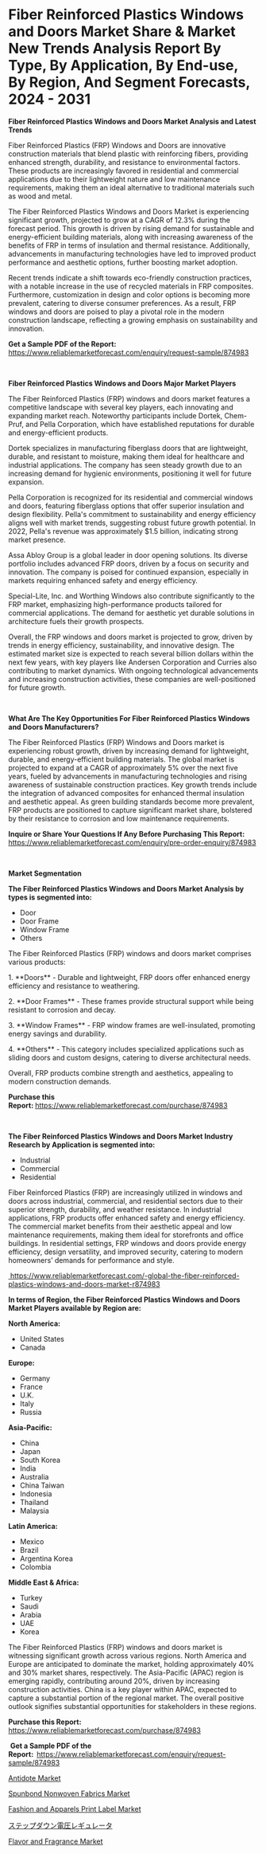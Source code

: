 <p><h1>Fiber Reinforced Plastics Windows and Doors Market Share & Market New Trends Analysis Report By Type, By Application, By End-use, By Region, And Segment Forecasts, 2024 - 2031</h1></p><p><strong>Fiber Reinforced Plastics Windows and Doors Market Analysis and Latest Trends</strong></p>
<p><p>Fiber Reinforced Plastics (FRP) Windows and Doors are innovative construction materials that blend plastic with reinforcing fibers, providing enhanced strength, durability, and resistance to environmental factors. These products are increasingly favored in residential and commercial applications due to their lightweight nature and low maintenance requirements, making them an ideal alternative to traditional materials such as wood and metal.</p><p>The Fiber Reinforced Plastics Windows and Doors Market is experiencing significant growth, projected to grow at a CAGR of 12.3% during the forecast period. This growth is driven by rising demand for sustainable and energy-efficient building materials, along with increasing awareness of the benefits of FRP in terms of insulation and thermal resistance. Additionally, advancements in manufacturing technologies have led to improved product performance and aesthetic options, further boosting market adoption.</p><p>Recent trends indicate a shift towards eco-friendly construction practices, with a notable increase in the use of recycled materials in FRP composites. Furthermore, customization in design and color options is becoming more prevalent, catering to diverse consumer preferences. As a result, FRP windows and doors are poised to play a pivotal role in the modern construction landscape, reflecting a growing emphasis on sustainability and innovation.</p></p>
<p><strong>Get a Sample PDF of the Report:&nbsp;</strong> <a href="https://www.reliablemarketforecast.com/enquiry/request-sample/874983">https://www.reliablemarketforecast.com/enquiry/request-sample/874983</a></p>
<p>&nbsp;</p>
<p><strong>Fiber Reinforced Plastics Windows and Doors Major Market Players</strong></p>
<p><p>The Fiber Reinforced Plastics (FRP) windows and doors market features a competitive landscape with several key players, each innovating and expanding market reach. Noteworthy participants include Dortek, Chem-Pruf, and Pella Corporation, which have established reputations for durable and energy-efficient products.</p><p>Dortek specializes in manufacturing fiberglass doors that are lightweight, durable, and resistant to moisture, making them ideal for healthcare and industrial applications. The company has seen steady growth due to an increasing demand for hygienic environments, positioning it well for future expansion.</p><p>Pella Corporation is recognized for its residential and commercial windows and doors, featuring fiberglass options that offer superior insulation and design flexibility. Pella's commitment to sustainability and energy efficiency aligns well with market trends, suggesting robust future growth potential. In 2022, Pella's revenue was approximately $1.5 billion, indicating strong market presence.</p><p>Assa Abloy Group is a global leader in door opening solutions. Its diverse portfolio includes advanced FRP doors, driven by a focus on security and innovation. The company is poised for continued expansion, especially in markets requiring enhanced safety and energy efficiency.</p><p>Special-Lite, Inc. and Worthing Windows also contribute significantly to the FRP market, emphasizing high-performance products tailored for commercial applications. The demand for aesthetic yet durable solutions in architecture fuels their growth prospects.</p><p>Overall, the FRP windows and doors market is projected to grow, driven by trends in energy efficiency, sustainability, and innovative design. The estimated market size is expected to reach several billion dollars within the next few years, with key players like Andersen Corporation and Curries also contributing to market dynamics. With ongoing technological advancements and increasing construction activities, these companies are well-positioned for future growth.</p></p>
<p>&nbsp;</p>
<p><strong>What Are The Key Opportunities For Fiber Reinforced Plastics Windows and Doors Manufacturers?</strong></p>
<p><p>The Fiber Reinforced Plastics (FRP) Windows and Doors market is experiencing robust growth, driven by increasing demand for lightweight, durable, and energy-efficient building materials. The global market is projected to expand at a CAGR of approximately 5% over the next five years, fueled by advancements in manufacturing technologies and rising awareness of sustainable construction practices. Key growth trends include the integration of advanced composites for enhanced thermal insulation and aesthetic appeal. As green building standards become more prevalent, FRP products are positioned to capture significant market share, bolstered by their resistance to corrosion and low maintenance requirements.</p></p>
<p><strong>Inquire or Share Your Questions If Any Before Purchasing This Report:</strong> <a href="https://www.reliablemarketforecast.com/enquiry/pre-order-enquiry/874983">https://www.reliablemarketforecast.com/enquiry/pre-order-enquiry/874983</a></p>
<p>&nbsp;</p>
<p><strong>Market Segmentation</strong></p>
<p><strong>The Fiber Reinforced Plastics Windows and Doors Market Analysis by types is segmented into:</strong></p>
<p><ul><li>Door</li><li>Door Frame</li><li>Window Frame</li><li>Others</li></ul></p>
<p><p>The Fiber Reinforced Plastics (FRP) windows and doors market comprises various products: </p><p>1. **Doors** - Durable and lightweight, FRP doors offer enhanced energy efficiency and resistance to weathering.</p><p>2. **Door Frames** - These frames provide structural support while being resistant to corrosion and decay.</p><p>3. **Window Frames** - FRP window frames are well-insulated, promoting energy savings and durability.</p><p>4. **Others** - This category includes specialized applications such as sliding doors and custom designs, catering to diverse architectural needs. </p><p>Overall, FRP products combine strength and aesthetics, appealing to modern construction demands.</p></p>
<p><strong>Purchase this Report:&nbsp;</strong><a href="https://www.reliablemarketforecast.com/purchase/874983">https://www.reliablemarketforecast.com/purchase/874983</a></p>
<p>&nbsp;</p>
<p><strong>The Fiber Reinforced Plastics Windows and Doors Market Industry Research by Application is segmented into:</strong></p>
<p><ul><li>Industrial</li><li>Commercial</li><li>Residential</li></ul></p>
<p><p>Fiber Reinforced Plastics (FRP) are increasingly utilized in windows and doors across industrial, commercial, and residential sectors due to their superior strength, durability, and weather resistance. In industrial applications, FRP products offer enhanced safety and energy efficiency. The commercial market benefits from their aesthetic appeal and low maintenance requirements, making them ideal for storefronts and office buildings. In residential settings, FRP windows and doors provide energy efficiency, design versatility, and improved security, catering to modern homeowners’ demands for performance and style.</p></p>
<p><a href="https://www.reliablemarketforecast.com/-global-the-fiber-reinforced-plastics-windows-and-doors-market-r874983">&nbsp;https://www.reliablemarketforecast.com/-global-the-fiber-reinforced-plastics-windows-and-doors-market-r874983</a></p>
<p><strong>In terms of Region, the Fiber Reinforced Plastics Windows and Doors Market Players available by Region are:</strong></p>
<p>
    <p> <strong> North America: </strong>
        <ul>
            <li>United States</li>
            <li>Canada</li>
        </ul>
        </p> 
    <p> <strong> Europe: </strong>
        <ul>
            <li>Germany</li>
            <li>France</li>
            <li>U.K.</li>
            <li>Italy</li>
            <li>Russia</li>
        </ul>
        </p> 
    <p> <strong> Asia-Pacific: </strong>
        <ul>
            <li>China</li>
            <li>Japan</li>
            <li>South Korea</li>
            <li>India</li>
            <li>Australia</li>
            <li>China Taiwan</li>
            <li>Indonesia</li>
            <li>Thailand</li>
            <li>Malaysia</li>
        </ul>
        </p> 
    <p> <strong> Latin America: </strong>
        <ul>
            <li>Mexico</li>
            <li>Brazil</li>
            <li>Argentina Korea</li>
            <li>Colombia</li>
        </ul>
        </p> 
    <p> <strong> Middle East & Africa: </strong>
        <ul>
            <li>Turkey</li>
            <li>Saudi</li>
            <li>Arabia</li>
            <li>UAE</li>
            <li>Korea</li>
        </ul>
    </p>
    </p>
<p><p>The Fiber Reinforced Plastics (FRP) windows and doors market is witnessing significant growth across various regions. North America and Europe are anticipated to dominate the market, holding approximately 40% and 30% market shares, respectively. The Asia-Pacific (APAC) region is emerging rapidly, contributing around 20%, driven by increasing construction activities. China is a key player within APAC, expected to capture a substantial portion of the regional market. The overall positive outlook signifies substantial opportunities for stakeholders in these regions.</p></p>
<p><strong>Purchase this Report: </strong><a href="https://www.reliablemarketforecast.com/purchase/874983">https://www.reliablemarketforecast.com/purchase/874983</a></p>
<p>&nbsp;<strong>Get a Sample PDF of the Report:&nbsp;&nbsp;</strong><a href="https://www.reliablemarketforecast.com/enquiry/request-sample/874983">https://www.reliablemarketforecast.com/enquiry/request-sample/874983</a></p>
<p><strong></strong></p>
<p><p><a href="https://medium.com/@kathrynrios65/the-antidote-market-report-analyzes-important-operational-and-performance-data-so-one-may-compare-4d66edb46ee1">Antidote Market</a></p><p><a href="https://issuu.com/reportprime-2/docs/spunbond-nonwoven-fabrics-market-si_6f3a3d44189d4c">Spunbond Nonwoven Fabrics Market</a></p><p><a href="https://github.com/BryceTownsendr/Market-Research-Report-List-6/blob/main/fashion-and-apparels-print-label-market.md">Fashion and Apparels Print Label Market</a></p><p><a href="https://medium.com/@claudekozey2023/%E3%82%B0%E3%83%AD%E3%83%BC%E3%83%90%E3%83%AB%E9%99%8D%E5%9C%A7%E9%9B%BB%E5%9C%A7%E3%83%AC%E3%82%AE%E3%83%A5%E3%83%AC%E3%83%BC%E3%82%BF%E3%83%BC%E5%B8%82%E5%A0%B4%E3%81%AE%E3%83%88%E3%83%AC%E3%83%B3%E3%83%89%E3%81%A8%E5%9C%B0%E5%9F%9F-%E3%82%BF%E3%82%A4%E3%83%97-ac%E9%99%8D%E5%9C%A7%E9%9B%BB%E5%9C%A7%E3%83%AC%E3%82%AE%E3%83%A5%E3%83%AC%E3%83%BC%E3%82%BF%E3%83%BC-dc%E9%99%8D%E5%9C%A7%E9%9B%BB%E5%9C%A7%E3%83%AC%E3%82%AE%E3%83%A5%E3%83%AC%E3%83%BC%E3%82%BF%E3%83%BC-%E3%81%8A%E3%82%88%E3%81%B3%E7%94%A8%E9%80%94-%E7%94%A3%E6%A5%AD%E7%94%A8-%E5%8C%BB%E7%99%82%E7%94%A8-%E5%AE%B6%E5%BA%AD%E7%94%A8-%E3%81%9D%E3%81%AE%E4%BB%96-%E3%81%AB%E3%82%88%E3%82%8B%E6%88%90%E9%95%B7%E6%A9%9F%E4%BC%9A%E3%81%AE%E8%A9%95%E4%BE%A1-f94191c1abb5?postPublishedType=initial">ステップダウン電圧レギュレータ</a></p><p><a href="https://issuu.com/reportprime-2/docs/flavor-and-fragrance-market-size-20_ce21700dd95af1">Flavor and Fragrance Market</a></p></p>